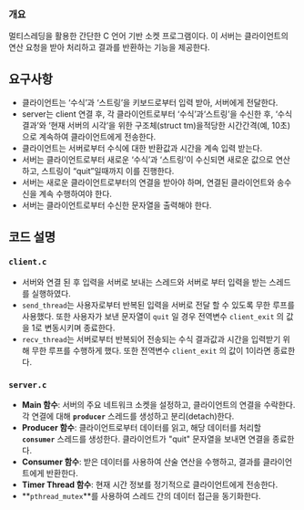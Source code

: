 ### 개요

멀티스레딩을 활용한 간단한 C 언어 기반 소켓 프로그램이다. 이 서버는 클라이언트의 연산 요청을 받아 처리하고 결과를 반환하는 기능을 제공한다. 

## 요구사항

- 클라이언트는 ‘수식’과 ‘스트링’을 키보드로부터 입력 받아, 서버에게 전달한다.
- server는 client 연결 후, 각 클라이언트로부터 ‘수식’과‘스트링’을 수신한 후, ‘수식 결과’와 ‘현재 서버의 시각’을 위한 구조체(struct tm)을적당한 시간간격(예, 10초)으로 계속하여 클라이언트에게 전송한다.
- 클라이언트는 서버로부터 수식에 대한 반환값과 시간을 계속 입력 받는다.
- 서버는 클라이언트로부터 새로운 ‘수식’과 ‘스트링’이 수신되면 새로운 값으로 연산하고, 스트링이 “quit”일때까지 이를 진행한다.
- 서버는 새로운 클라이언트로부터의 연결을 받아야 하며, 연결된 클라이언트와 송수신을 계속 수행하여야 한다.
- 서버는 클라이언트로부터 수신한 문자열을 출력해야 한다.

## 코드 설명

### `client.c`

- 서버와 연결 된 후 입력을 서버로 보내는 스레드와 서버로 부터 입력을 받는 스레드를 실행하였다.
- `send_thread`는 사용자로부터 반복된 입력을 서버로 전달 할 수 있도록 무한 루프를 사용했다. 또한 사용자가 보낸 문자열이 `quit` 일 경우 전역변수 `client_exit` 의 값을 1로 변동시키며 종료한다.
- `recv_thread`는 서버로부터 반복되어 전송되는 수식 결과값과 시간을 입력받기 위해 무한 루프를 수행하게 했다. 또한  전역변수 `client_exit` 의 값이 1이라면 종료한다.

### `server.c`

- **Main 함수**: 서버의 주요 네트워크 소켓을 설정하고, 클라이언트의 연결을 수락한다. 각 연결에 대해 **`producer`** 스레드를 생성하고 분리(detach)한다.
- **Producer 함수**: 클라이언트로부터 데이터를 읽고, 해당 데이터를 처리할 **`consumer`** 스레드를 생성한다. 클라이언트가 "quit" 문자열을 보내면 연결을 종료한다.
- **Consumer 함수**: 받은 데이터를 사용하여 산술 연산을 수행하고, 결과를 클라이언트에게 반환한다.
- **Timer Thread 함수**: 현재 시간 정보를 정기적으로 클라이언트에게 전송한다.
- **`pthread_mutex`**를 사용하여 스레드 간의 데이터 접근을 동기화한다.